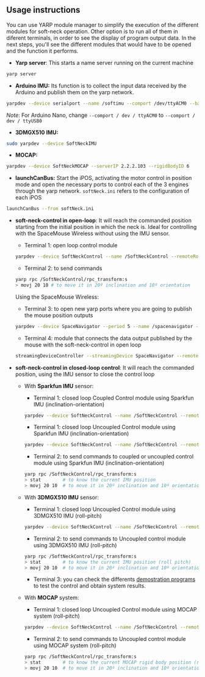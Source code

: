 ## Usage instructions
You can use YARP module manager to simplify the execution of the different modules for soft-neck operation.
Other option is to run all of them in diferent terminals, in order to see the display of program output data.
In the next steps, you'll see the different modules that would have to be opened and the function it performs.

* **Yarp server**: This starts a name server running on the current machine
```bash
yarp server
```

* **Arduino IMU:** Its function is to collect the input data received by the Arduino and publish them on the yarp network.
```bash
yarpdev --device serialport --name /softimu --comport /dev/ttyACM0 --baudrate 9600 --paritymode NONE --databits 8 --stopbits 1
```
*Note*: For Arduino Nano, change `--comport / dev / ttyACM0` to `--comport / dev / ttyUSB0`

* **3DMGX510 IMU:** 
```bash
sudo yarpdev --device SoftNeckIMU
```

* **MOCAP:** 
```bash
yarpdev --device SoftNeckMOCAP --serverIP 2.2.2.103 --rigidBodyID 6
```

* **launchCanBus:** Start the iPOS, activating the motor control in position mode and open the necessary ports to control each of the 3 engines through the yarp network. `softNeck.ini` refers to the configuration of each iPOS
```bash
launchCanBus --from softNeck.ini
```

* **soft-neck-control in open-loop**: It will reach the commanded position starting from the initial position in which the neck is. Ideal for controlling with the SpaceMouse Wireless without using the IMU sensor.
   * Terminal 1: open loop control module
    ```bash
    yarpdev --device SoftNeckControl --name /SoftNeckControl --remoteRobot /softneck --fkPeriod 0 --coordRepr none --angleRepr polarAzimuth --angularUnits degrees
    ```
    * Terminal 2: to send commands
    ```bash
    yarp rpc /SoftNeckControl/rpc_transform:s    
    > movj 20 10 # to move it in 20º inclination and 10º orientation    
    ```
    Using the SpaceMouse Wireless:
    * Terminal 3: to open new yarp ports where you are going to publish the mouse position outputs
    ```bash
    yarpdev --device SpaceNavigator --period 5 --name /spacenavigator --ports "(mouse buttons)" --channels 8 --mouse 0 5 0 5 --buttons 6 7 0 1
    ```
    * Terminal 4: module that connects the data output published by the mouse with the soft-neck-control in open loop
    ```bash
    streamingDeviceController --streamingDevice SpaceNavigator --remoteCartesian /SoftNeckControl --movi --gain 0.1 --SpaceNavigator::fixedAxes "(x y z rotz)" --period 0.01
    ```
    
* **soft-neck-control in closed-loop control**: It will reach the commanded position, using the IMU sensor to close the control loop  
  - With **Sparkfun IMU** sensor:
      * Terminal 1: closed loop Coupled Control module using Sparkfun IMU (inclination-orientation)
      ```bash
      yarpdev --device SoftNeckControl --name /SoftNeckControl --remoteRobot /softneck --ImuSparkfun /softimu --coordRepr none --angleRepr polarAzimuth --angularUnits degrees --controlType ioCoupled --cmcPeriod 0.02
      ```
      * Terminal 1: closed loop Uncoupled Control module using Sparkfun IMU (inclination-orientation)
      ```bash
      yarpdev --device SoftNeckControl --name /SoftNeckControl --remoteRobot /softneck --ImuSparkfun /softimu --coordRepr none --angleRepr polarAzimuth --angularUnits degrees --controlType ioUncoupled --cmcPeriod 0.02
      ```
      * Terminal 2: to send commands to coupled or uncoupled control module using Sparkfun IMU (inclination-orientation)
      ```bash
      yarp rpc /SoftNeckControl/rpc_transform:s
      > stat        # to know the current IMU position 
      > movj 20 10  # to move it in 20º inclination and 10º orientation 
      ```   
  - With **3DMGX510 IMU** sensor:    
      * Terminal 1: closed loop Uncoupled Control module using 3DMGX510 IMU (roll-pitch)
      ```bash
      yarpdev --device SoftNeckControl --name /SoftNeckControl --remoteRobot /softneck --Imu3DMGX510 /softimu/out --coordRepr none --angleRepr polarAzimuth --angularUnits degrees --controlType rpUncoupled --cmcPeriod 0.02
      ```    
      * Terminal 2: to send commands to Uncoupled control module using 3DMGX510 IMU (roll-pitch)
      ```bash
      yarp rpc /SoftNeckControl/rpc_transform:s
      > stat        # to know the current IMU position (roll pitch)
      > movj 20 10  # to move it in 20º inclination and 10º orientation 
      ```
      * Terminal 3: you can check the differents [demostration programs](https://github.com/HUMASoft/yarp-devices/tree/develop/programs) to test the control and obtain system results.

  - With **MOCAP** system: 
      * Terminal 1: closed loop Uncoupled Control module using MOCAP system (roll-pitch)
      ```bash
      yarpdev --device SoftNeckControl --name /SoftNeckControl --remoteRobot /softneck --Mocap /softmocap/out --coordRepr none --angleRepr polarAzimuth --angularUnits degrees --controlType rpUncoupled --cmcPeriod 0.02
      ```
      * Terminal 2: to send commands to Uncoupled control module using MOCAP system (roll-pitch)
      ```bash
      yarp rpc /SoftNeckControl/rpc_transform:s
      > stat        # to know the current MOCAP rigid body position (roll pitch)
      > movj 20 10  # to move it in 20º inclination and 10º orientation 
      ```

